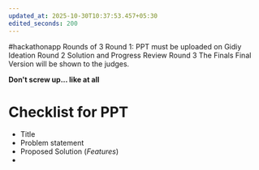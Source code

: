```yaml
---
updated_at: 2025-10-30T10:37:53.457+05:30
edited_seconds: 200
---
```

#hackathonapp 
Rounds of 3
Round 1: PPT must be uploaded on Gidiy
Ideation
Round 2
Solution and Progress Review
Round 3
The Finals
Final Version will be shown to the judges.

**Don't screw up... like at all**


# Checklist for PPT
- Title
- Problem statement
- Proposed Solution (_Features_)
- 